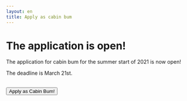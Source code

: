 ```yaml
---
layout: en
title: Apply as cabin bum
---
```

<h1>The application is open!</h1>

<p>The application for cabin bum for the summer start of 2021 is now open!</p>
<p>The deadline is March 21st.</p>
<br />

<a style="text-align: center;" href="https://docs.google.com/forms/d/e/1FAIpQLSfMdXypO5jvAJ5nwQWxO_9wKG_Whx5wAB--uqChTK2IFWQCZw/viewform?usp=sf_link">
 <button class="applyBtn"> Apply as Cabin Bum! </button></a>
